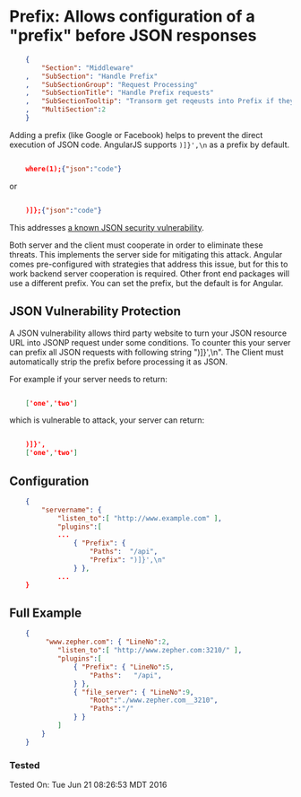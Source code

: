 Prefix: Allows configuration of a "prefix" before JSON responses
===============================
``` JSON
	{
		"Section": "Middleware"
	,	"SubSection": "Handle Prefix"
	,	"SubSectionGroup": "Request Processing"
	,	"SubSectionTitle": "Handle Prefix requests"
	,	"SubSectionTooltip": "Transorm get reqeusts into Prefix if they have a callback parameter"
	, 	"MultiSection":2
	}
```

Adding a prefix (like Google or Facebook) helps to prevent the direct execution of JSON
code.  AngularJS supports `)]}',\n` as a prefix by default.

``` json

	where(1);{"json":"code"}

```

or

``` json

	)]};{"json":"code"}

```

This addresses [a known JSON security vulnerability](http://haacked.com/archive/2008/11/20/anatomy-of-a-subtle-json-vulnerability.aspx/).

Both server and the client must cooperate in order to eliminate these threats.
This implements the server side for mitigating this attack.
Angular comes pre-configured with strategies that address this issue, but for this to work backend server cooperation is required.
Other front end packages will use a different prefix.  You can set the prefix, but the default is for Angular.

JSON Vulnerability Protection
-----------------------------

A JSON vulnerability allows third party website to turn your JSON resource URL into JSONP request under some conditions.
To counter this your server can prefix all JSON requests with following string ")]}',\n".
The Client must automatically strip the prefix before processing it as JSON.

For example if your server needs to return:

``` json

	['one','two']

```

which is vulnerable to attack, your server can return:

``` json

	)]}',
	['one','two']

```


Configuration
-------------

``` JSON
	{
		"servername": { 
			"listen_to":[ "http://www.example.com" ],
			"plugins":[
			...
				{ "Prefix": { 
					"Paths":  "/api",
					"Prefix": ")]}',\n"
				} },
			...
	}
``` 

Full Example
------------

``` JSON
	{
		 "www.zepher.com": { "LineNo":2,
			"listen_to":[ "http://www.zepher.com:3210/" ],
			"plugins":[
				{ "Prefix": { "LineNo":5, 
					"Paths":   "/api",
				} },
				{ "file_server": { "LineNo":9,
					"Root":"./www.zepher.com__3210",
					"Paths":"/"
				} }
			]
		}
	}
``` 


### Tested

[//]: # (This may be the most platform independent comment)

Tested On: Tue Jun 21 08:26:53 MDT 2016


